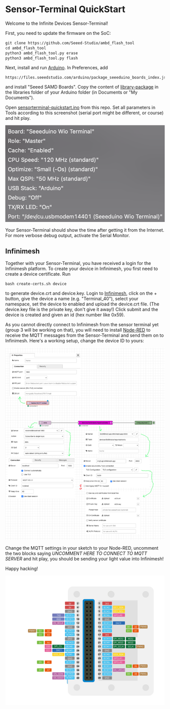 # Sensor-Terminal QuickStart
Welcome to the Infinite Devices Sensor-Terminal!

First, you need to update the firmware on the SoC:

	git clone https://github.com/Seeed-Studio/ambd_flash_tool
    cd ambd_flash_tool
	python3 ambd_flash_tool.py erase
	python3 ambd_flash_tool.py flash	

Next, install and run [Arduino](https://www.arduino.cc/en/software). In Preferences, add

    https://files.seeedstudio.com/arduino/package_seeeduino_boards_index.json
	
and install "Seeed SAMD Boards". Copy the content of [library-package](library-package) in the libraries folder of your Arduino folder (in Documents or "My Documents").

Open [sensorterminal-quickstart.ino](sensorterminal-quickstart.ino) from this repo. Set all parameters in Tools according to this screenshot (serial port might be different, or course) and hit play.

![](arduinosettings.png)

Your Sensor-Terminal should show the time after getting it from the Internet. For more verbose debug output, activate the Serial Monitor.

## Infinimesh

Together with your Sensor-Terminal, you have received a login for the Infinimesh platform. To create your device in Infinimesh, you first need to create a device certificate. Run

    bash create-certs.sh device

to generate device.crt and device.key. Login to [Infinimesh](https://console.infinimesh.app/), click on the + button, give the device a name (e.g. "Terminal_40"), select your namespace, set the device to enabled and upload the device.crt file. (The device.key file is the private key, don't give it away!) Click submit and the device is created and given an id (hex number like 0x59). 

As you cannot directly connect to Infinimesh from the sensor terminal yet (group 3 will be working on that), you will need to install [Node-RED](https://nodered.org/#get-started) to receive the MQTT messages from the Sensor-Terminal and send them on to Infinimesh. Here's a working setup, change the device ID to yours:

![](nodered.png)

Change the MQTT settings in your sketch to your Node-RED, uncomment the two blocks saying *UNCOMMENT HERE TO CONNECT TO MQTT SERVER* and hit play, you should be sending your light value into Infinimesh!

Happy hacking!

![](pinout.jpeg)